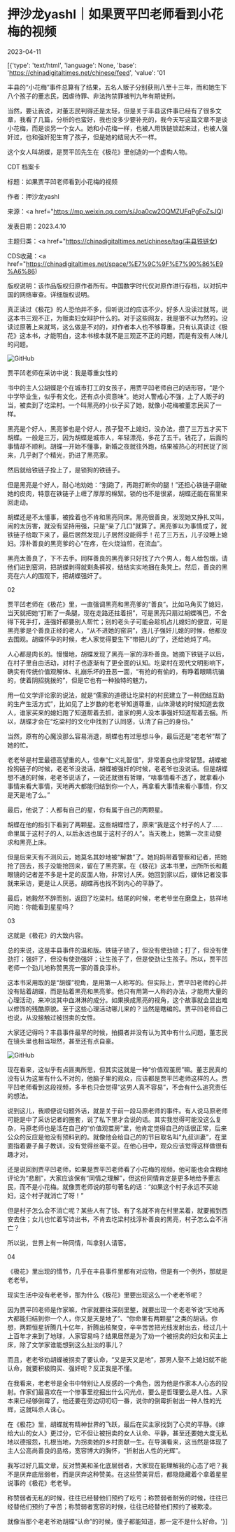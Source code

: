 # 押沙龙yashl｜如果贾平凹老师看到小花梅的视频

2023-04-11

[{'type': 'text/html', 'language': None, 'base': 'https://chinadigitaltimes.net/chinese/feed', 'value': '01

丰县的“小花梅”事件总算有了结果，五名人贩子分别获刑八至十三年，而和她生下八个孩子的董志民，因虐待罪、非法拘禁罪被判九年有期徒刑。  

当然，要让我说，对董志民判得还是太轻，但是关于丰县这件事已经有了很多文章，我看了几篇，分析的也蛮好，我也没多少要补充的，我今天写这篇文章不是谈小花梅，而是谈另一个女人。她和小花梅一样，也被人用铁链锁起来过，也被人强奸过，也和强奸犯生育了孩子，但是她的结局大不一样。  

这个女人叫胡蝶，是贾平凹先生在《极花》里创造的一个虚构人物。  



CDT 档案卡

标题：如果贾平凹老师看到小花梅的视频

作者：押沙龙yashl

来源：<a href="https://mp.weixin.qq.com/s/Joa0cw2OQMZUFqPgFoZsJQ)

发表日期：2023.4.10

主题归类：<a href="https://chinadigitaltimes.net/chinese/tag/丰县铁链女)

CDS收藏：<a href="https://chinadigitaltimes.net/space/%E7%9C%9F%E7%90%86%E9%A6%86)

版权说明：该作品版权归原作者所有。中国数字时代仅对原作进行存档，以对抗中国的网络审查。详细版权说明。





真正读过《极花》的人恐怕并不多，但听说过的应该不少。好多人没读过就骂，说这本书三观不正，为贩卖妇女辩护什么的。对于这些网友，我是很不以为然的。没读过原著上来就骂，这么做是不对的，对作者本人也不够尊重。只有认真读过《极花》这本书，才能明白，这本书根本就不是三观正不正的问题，而是有没有人味儿的问题。

![GitHub](https://chinadigitaltimes.net/chinese/files/2023/04/image-1681201949149.png)

贾平凹老师在采访中说：我是尊重女性的

书中的主人公胡蝶是个在城市打工的女孩子，用贾平凹老师自己的话形容，“是个中学毕业生，似乎有文化，还有点小资意味”。她对人警戒心不强，上了人贩子的当，被卖到了圪梁村。一个叫黑亮的小伙子买了她，就像小花梅被董志民买了一样。  

黑亮是个好人，黑亮爹也是个好人，孩子娶不上媳妇，没办法，攒了三万五才买下胡蝶。一般是三万，因为胡蝶是城市人，年轻漂亮，多花了五千。钱花了，后面的事情却不顺利。胡蝶一开始不懂事，新婚之夜就往外跑，结果被热心的村民捉了回来，几乎剥了个精光，扔进了黑亮家。  

然后就给铁链子拴上了，是锁狗的铁链子。  

但是黑亮是个好人，耐心地劝她：“别跑了，再跑打断你的腿！”还担心铁链子磨破她的皮肉，特意在铁链子上缠了厚厚的棉絮。锁的也不是很紧，胡蝶还能在窑里来回走动。  

胡蝶还是不太懂事，被拴着也不肯和黑亮同床。黑亮很善良，发现她又挣扎又叫，闹的太厉害，就没有坚持用强，只是“亲了几口”就算了。黑亮爹以为事情成了，就铁链子给取下来了，最后居然发现儿子居然没能得手！花了三万五，儿子没睡上媳妇。淳朴善良的黑亮爹的心“在疼，在火烧油煎，在流血”。  

黑亮太善良了，下不去手。同样善良的黑亮爹只好找了六个男人，每人给包烟，请他们进到窑洞，把胡蝶剥得就剩条裤衩，结结实实地捆在条凳上。然后，善良的黑亮在六人的围观下，把胡蝶强奸了。

02

贾平凹老师在《极花》里，一直强调黑亮和黑亮爹的“善良”。比如马角买了媳妇，当天就把她“打断了一条腿，现在走路还拄着拐”，可是黑亮只扇过胡蝶嘴巴，不舍得下死手打，连强奸都要别人帮忙；别的老头子可能会趁机占儿媳妇的便宜，可是黑亮爹是个善良正经的老人，“从不进她的窑洞”，连儿子强奸儿媳的时候，他都没去围观。胡蝶怀孕的时候，老人家觉得要生下“带把儿的”了，还给她炖了鸡。  

人心都是肉长的。慢慢地，胡蝶发现了黑亮一家的淳朴善良。她摘下铁链子以后，在村子里自由活动，对村子也逐渐有了更全面的认知。圪梁村在现代文明影响下，确实有传统价值观解体、礼崩乐坏的丑恶一面，“有抢的有偷的，有睁着眼睛坑骗的，使着阴招挑拨的”，但是它也有一种独特的魅力。

用一位文学评论家的说法，就是“儒家的道德让圪梁村的村民建立了一种团结互助的生产生活方式”，比如见了上岁数的老老爷知道尊重，山体滑坡的时候知道去救人，谁家买来的媳妇跑了知道帮着去抓，谁家的男人没本事强奸知道帮着去捆。所以，胡蝶才会在“圪梁村的文化中找到了认同感，认清了自己的身份。”  

当然，原有的心魔没那么容易消退，胡蝶也有过思想斗争，最后还是“老老爷”帮了她的忙。  

老老爷是村里最德高望重的人，信奉“仁义礼智信”，非常善良也非常智慧。胡蝶被拴狗链子的时候，老老爷没说话，胡蝶被强奸的时候，老老爷也没说话。但是胡蝶想不通的时候，老老爷说话了，一说还就很有哲理，“啥事情看不透了，就拿看小事情来看大事情，天地再大都能归结到你一个人，再拿看大事情来看小事情，你又是天是地了么。”  

最后，他说了：人都有自己的星，你有属于自己的两颗星。  

胡蝶在他的指引下看到了两颗星。这些胡蝶悟了，原来“我是这个村子的人了……命里属于这村子的人, 以后永远也属于这村子的人”。当天晚上，她第一次主动要求和黑亮上床。  

但是后来天有不测风云，她莫名其妙地被“解救”了。她妈妈带着警察和记者，把她抢了回去，孩子没能抢回来，留在了黑亮家。在《极花》这本书里，出所所长和戴眼镜的记者差不多是十足的反面人物，非常讨人厌。她回到家以后，媒体记者没事就来采访，更是让人厌恶。胡蝶再也找不到内心的平静了。  

最后，她毅然不辞而别，返回了圪梁村。结尾的时候，老老爷坐在磨盘上，慈祥地问她：你能看到星星吗？  

03

这就是《极花》的大致内容。  

总的来说，这是丰县事件的温和版。铁链子锁了，但没有使劲锁；打了，但没有使劲打；强奸了，但没有使劲强奸；让生孩子了，但是使劲让生孩子。所以，贾平凹老师一个劲儿地称赞黑亮一家的善良淳朴。  

这本书采用取的是“胡蝶”视角，是用第一人称写的。但实际上，贾平凹老师的心并没有贴着胡蝶，而是贴着黑亮和黑亮爹。他只有用第一人称的办法，才能用大量的心理活动，来冲淡其中血淋淋的成分。如果换成黑亮的视角，这个故事就会显出难以修饰的残酷原貌。至于这些心理活动哪儿来的？当然是瞎编的。贾平凹老师自己也说，从没接触过被拐卖的女性。  

大家还记得吗？丰县事件最早的时候，拍摄者并没有认为其中有什么问题，董志民在镜头里也相当坦然，甚至还有点自豪。

![GitHub](https://chinadigitaltimes.net/chinese/files/2023/04/image-1681202006939.png)

现在看来，这似乎有点匪夷所思，但其实这就是一种“价值观茧房”嘛。董志民真的没有认为这里有什么不对的，他脑子里的观众，应该都是贾平凹老师这样的人。贾平凹老师看到这段视频，多半也只会觉得“这男人真不容易”，不会有什么追究责任的想法。  

说到这儿，我顺便说句题外话，就是关于前一段马原老师的事件。有人说马原老师可能是中了采访记者的圈套，说了私下里才会说的话。其实我觉得可能没这么复杂，马原老师也是活在自己的“价值观茧房”里，他肯定觉得自己的话很正常，后来公众的反应是他没有预料到的。就像他会给自己的的节目取名叫“九叔训妻”，在里面指着妻子鼻子教训，没有觉得丝毫不妥。在他心目中，观众应该觉得这样做很有趣才对。  

还是说回到贾平凹老师，如果是贾平凹老师看了小花梅的视频，他可能也会含糊地评论为“悲剧”，大家应该保有“同情之理解”，但这份同情肯定是更多地给予董志民，而不是小花梅。就像贾老师说的那句著名的话：“如果这个村子永远不买媳妇，这个村子就消亡了呀！”  

但是村子怎么会不消亡呢？某些人有了钱、有了名就不肯在村里呆着，就要搬到西安去住；女儿也忙着写诗出书，不肯去圪梁村找淳朴善良的黑亮，村子怎么会不消亡？  

所以说，世界上有一种同情，叫拿别人请客。  

04

《极花》里出现的情节，几乎在丰县事件里都有对应物，但是有一个例外，那就是老老爷。  

现实生活中没有老老爷，那为什么《极花》里要出现这么一个老老爷呢？  

因为贾平凹老师是作家嘛，作家就要往深刻里整，就要出现一个老老爷说“天地再大都能归结到你一个人，你又是天是地了”、“你命里有两颗星”之类的胡话。你想，两颗恒星折腾几十亿年，折腾出核聚变，辛辛苦苦把光线发射出去，经过几十上百年才来到了地球，人家容易吗？结果居然是为了劝一个被拐卖的妇女和买主上床，除了文学家谁能想到这么扯淡的事儿？  

而且，老老爷劝胡蝶被拐卖了要认命，“又是天又是地”，那男人娶不上媳妇就不能认命，就要积极购买、强奸呢？反正我是不懂。  

在我看来，老老爷是全书中特别让人反感的一个角色，因为他是作家本人心态的投射。作家们最喜欢在一个惨事里挖掘出什么闪光点，要么是哲理要么是人性。人家本来已经够倒霉了，他还要在旁边叨叨叨一番，说你的倒霉折射出一种人性的光辉，这就叫杀人诛心。  

在《极花》里，胡蝶就有精神世界的飞跃，最后在买主家找到了心灵的平静。《嫁给大山的女人》更过分，它不但让被拐卖的女人认命、平静，甚至还要她大度无私地以德报怨，扎根当地，为拐卖她的乡村贡献一生。在导演看来，这当然是体现了主人公高尚善良的品格，宽容博大的胸怀，“折射出人性的光辉”。  

我写过好几篇文章，反对赞美和圣化底层弱者，大家现在能理解我的心态了吧？我不是厌弃底层弱者，而是厌弃这种赞美。在这些赞美背后，都隐隐藏着个拿着星星说事的《极花》老老爷。  

称赞弱者无私的时候，往往已经替他们预约了吃亏；称赞弱者耐劳的时候，往往已经替他们预约了辛苦；称赞弱者宽容的时候，往往已经替他们预约了被欺凌。  

就像当那个老老爷劝胡蝶“认命”的时候，傻子都能知道，那一定不是什么好命。'}]